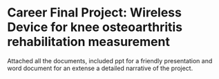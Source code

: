 # Career Final Project: Wireless Device for knee osteoarthritis rehabilitation measurement

Attached all the documents, included ppt for a friendly presentation and word document for an extense a detailed narrative of the project.
